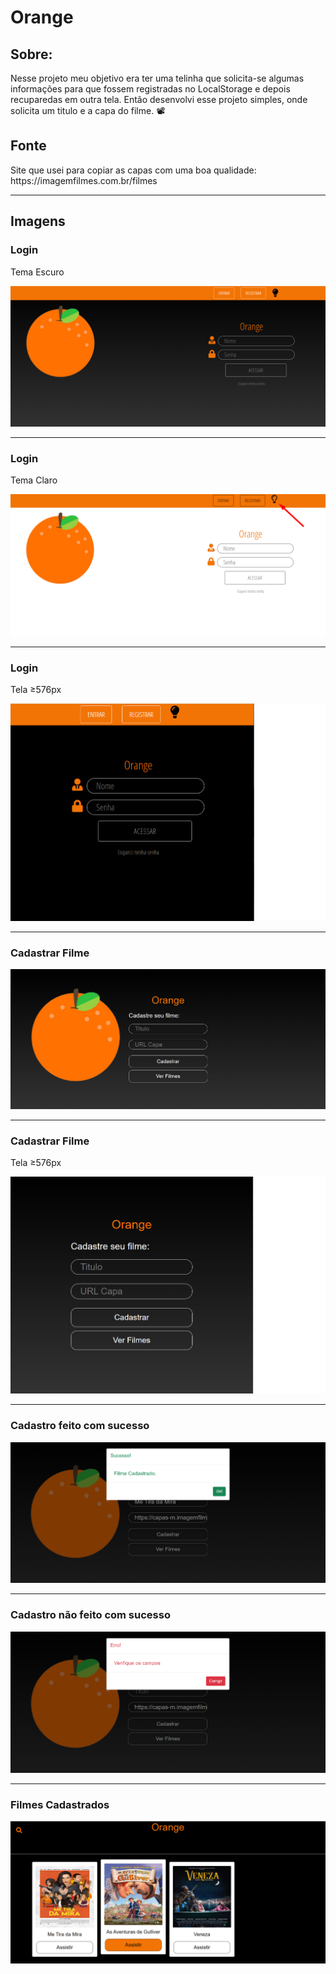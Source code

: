 <h1>Orange</h1>

<h2>Sobre:</h2>
<p>Nesse projeto meu objetivo era ter uma telinha que solicita-se algumas informações para que fossem registradas no LocalStorage e depois recuparedas em outra tela. Então desenvolvi esse projeto simples, onde solicita um titulo e a capa do filme. 📽️</p>

<h2>Fonte</h2>
<p>Site que usei para copiar as capas com uma boa qualidade: https://imagemfilmes.com.br/filmes </p>
<hr>
<h2>Imagens</h2>
<h3>Login</h3>
<p>Tema Escuro</p>
<img alt='INDEX' src='Orange/Telas/Index-Escuro.png'>
<hr>
<h3>Login</h3>
<p>Tema Claro</p>
<img alt='INDEX' src='Orange/Telas/Index-Claro.png'>
<hr>
<h3>Login</h3>
<p>Tela ≥576px</p>
<img alt='INDEX' src='Orange/Telas/index-sm.png'>
<hr>
<h3>Cadastrar Filme</h3>
<img alt='INDEX' src='Orange/Telas/CadastrarFilme.png'>
<hr>
<h3>Cadastrar Filme</h3>
<p>Tela ≥576px</p>
<img alt='INDEX' src='Orange/Telas/CadastrarFilme-sm.png'>
<hr>
<h3>Cadastro feito com sucesso</h3>
<img alt='INDEX' src='Orange/Telas/CadastroSucesso.png'>
<hr>
<h3>Cadastro não feito com sucesso</h3>
<img alt='INDEX' src='Orange/Telas/CadastroErro.png'>
<hr>
<h3>Filmes Cadastrados</h3>
<img alt='INDEX' src='Orange/Telas/FilmesCadastrados.png'>
